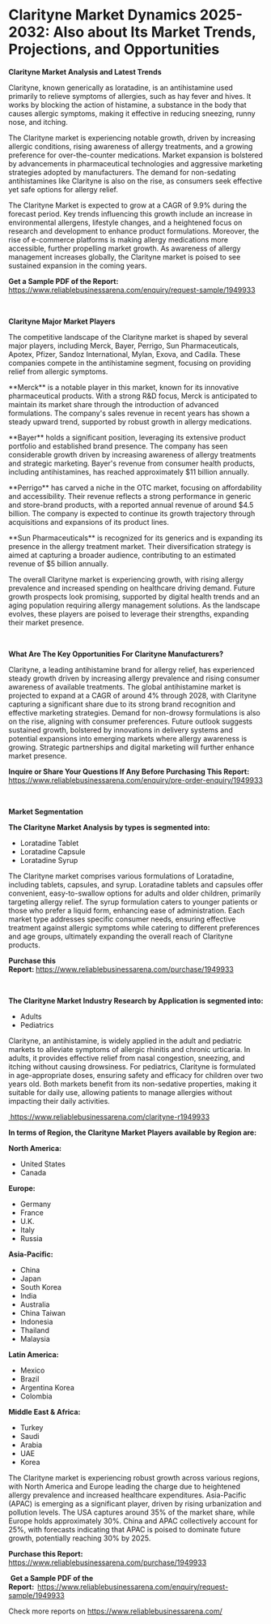 <p><h1>Clarityne Market Dynamics 2025-2032: Also about Its Market Trends, Projections, and Opportunities</h1></p><p><strong>Clarityne Market Analysis and Latest Trends</strong></p>
<p><p>Clarityne, known generically as loratadine, is an antihistamine used primarily to relieve symptoms of allergies, such as hay fever and hives. It works by blocking the action of histamine, a substance in the body that causes allergic symptoms, making it effective in reducing sneezing, runny nose, and itching.</p><p>The Clarityne market is experiencing notable growth, driven by increasing allergic conditions, rising awareness of allergy treatments, and a growing preference for over-the-counter medications. Market expansion is bolstered by advancements in pharmaceutical technologies and aggressive marketing strategies adopted by manufacturers. The demand for non-sedating antihistamines like Clarityne is also on the rise, as consumers seek effective yet safe options for allergy relief.</p><p>The Clarityne Market is expected to grow at a CAGR of 9.9% during the forecast period. Key trends influencing this growth include an increase in environmental allergens, lifestyle changes, and a heightened focus on research and development to enhance product formulations. Moreover, the rise of e-commerce platforms is making allergy medications more accessible, further propelling market growth. As awareness of allergy management increases globally, the Clarityne market is poised to see sustained expansion in the coming years.</p></p>
<p><strong>Get a Sample PDF of the Report:&nbsp;</strong> <a href="https://www.reliablebusinessarena.com/enquiry/request-sample/1949933?utm_campaign=3286&utm_medium=2&utm_source=Github&utm_content=ia&utm_term=08032025&utm_id=clarityne">https://www.reliablebusinessarena.com/enquiry/request-sample/1949933</a></p>
<p>&nbsp;</p>
<p><strong>Clarityne Major Market Players</strong></p>
<p><p>The competitive landscape of the Clarityne market is shaped by several major players, including Merck, Bayer, Perrigo, Sun Pharmaceuticals, Apotex, Pfizer, Sandoz International, Mylan, Exova, and Cadila. These companies compete in the antihistamine segment, focusing on providing relief from allergic symptoms.</p><p>**Merck** is a notable player in this market, known for its innovative pharmaceutical products. With a strong R&D focus, Merck is anticipated to maintain its market share through the introduction of advanced formulations. The company's sales revenue in recent years has shown a steady upward trend, supported by robust growth in allergy medications.</p><p>**Bayer** holds a significant position, leveraging its extensive product portfolio and established brand presence. The company has seen considerable growth driven by increasing awareness of allergy treatments and strategic marketing. Bayer's revenue from consumer health products, including antihistamines, has reached approximately $11 billion annually.</p><p>**Perrigo** has carved a niche in the OTC market, focusing on affordability and accessibility. Their revenue reflects a strong performance in generic and store-brand products, with a reported annual revenue of around $4.5 billion. The company is expected to continue its growth trajectory through acquisitions and expansions of its product lines.</p><p>**Sun Pharmaceuticals** is recognized for its generics and is expanding its presence in the allergy treatment market. Their diversification strategy is aimed at capturing a broader audience, contributing to an estimated revenue of $5 billion annually.</p><p>The overall Clarityne market is experiencing growth, with rising allergy prevalence and increased spending on healthcare driving demand. Future growth prospects look promising, supported by digital health trends and an aging population requiring allergy management solutions. As the landscape evolves, these players are poised to leverage their strengths, expanding their market presence.</p></p>
<p>&nbsp;</p>
<p><strong>What Are The Key Opportunities For Clarityne Manufacturers?</strong></p>
<p><p>Clarityne, a leading antihistamine brand for allergy relief, has experienced steady growth driven by increasing allergy prevalence and rising consumer awareness of available treatments. The global antihistamine market is projected to expand at a CAGR of around 4% through 2028, with Clarityne capturing a significant share due to its strong brand recognition and effective marketing strategies. Demand for non-drowsy formulations is also on the rise, aligning with consumer preferences. Future outlook suggests sustained growth, bolstered by innovations in delivery systems and potential expansions into emerging markets where allergy awareness is growing. Strategic partnerships and digital marketing will further enhance market presence.</p></p>
<p><strong>Inquire or Share Your Questions If Any Before Purchasing This Report:</strong> <a href="https://www.reliablebusinessarena.com/enquiry/pre-order-enquiry/1949933?utm_campaign=3286&utm_medium=2&utm_source=Github&utm_content=ia&utm_term=08032025&utm_id=clarityne">https://www.reliablebusinessarena.com/enquiry/pre-order-enquiry/1949933</a></p>
<p>&nbsp;</p>
<p><strong>Market Segmentation</strong></p>
<p><strong>The Clarityne Market Analysis by types is segmented into:</strong></p>
<p><ul><li>Loratadine Tablet</li><li>Loratadine Capsule</li><li>Loratadine Syrup</li></ul></p>
<p><p>The Clarityne market comprises various formulations of Loratadine, including tablets, capsules, and syrup. Loratadine tablets and capsules offer convenient, easy-to-swallow options for adults and older children, primarily targeting allergy relief. The syrup formulation caters to younger patients or those who prefer a liquid form, enhancing ease of administration. Each market type addresses specific consumer needs, ensuring effective treatment against allergic symptoms while catering to different preferences and age groups, ultimately expanding the overall reach of Clarityne products.</p></p>
<p><strong>Purchase this Report:&nbsp;</strong><a href="https://www.reliablebusinessarena.com/purchase/1949933?utm_campaign=3286&utm_medium=2&utm_source=Github&utm_content=ia&utm_term=08032025&utm_id=clarityne">https://www.reliablebusinessarena.com/purchase/1949933</a></p>
<p>&nbsp;</p>
<p><strong>The Clarityne Market Industry Research by Application is segmented into:</strong></p>
<p><ul><li>Adults</li><li>Pediatrics</li></ul></p>
<p><p>Clarityne, an antihistamine, is widely applied in the adult and pediatric markets to alleviate symptoms of allergic rhinitis and chronic urticaria. In adults, it provides effective relief from nasal congestion, sneezing, and itching without causing drowsiness. For pediatrics, Clarityne is formulated in age-appropriate doses, ensuring safety and efficacy for children over two years old. Both markets benefit from its non-sedative properties, making it suitable for daily use, allowing patients to manage allergies without impacting their daily activities.</p></p>
<p><a href="https://www.reliablebusinessarena.com/clarityne-r1949933?utm_campaign=3286&utm_medium=2&utm_source=Github&utm_content=ia&utm_term=08032025&utm_id=clarityne">&nbsp;https://www.reliablebusinessarena.com/clarityne-r1949933</a></p>
<p><strong>In terms of Region, the Clarityne Market Players available by Region are:</strong></p>
<p>
    <p> <strong> North America: </strong>
        <ul>
            <li>United States</li>
            <li>Canada</li>
        </ul>
        </p> 
    <p> <strong> Europe: </strong>
        <ul>
            <li>Germany</li>
            <li>France</li>
            <li>U.K.</li>
            <li>Italy</li>
            <li>Russia</li>
        </ul>
        </p> 
    <p> <strong> Asia-Pacific: </strong>
        <ul>
            <li>China</li>
            <li>Japan</li>
            <li>South Korea</li>
            <li>India</li>
            <li>Australia</li>
            <li>China Taiwan</li>
            <li>Indonesia</li>
            <li>Thailand</li>
            <li>Malaysia</li>
        </ul>
        </p> 
    <p> <strong> Latin America: </strong>
        <ul>
            <li>Mexico</li>
            <li>Brazil</li>
            <li>Argentina Korea</li>
            <li>Colombia</li>
        </ul>
        </p> 
    <p> <strong> Middle East & Africa: </strong>
        <ul>
            <li>Turkey</li>
            <li>Saudi</li>
            <li>Arabia</li>
            <li>UAE</li>
            <li>Korea</li>
        </ul>
    </p>
    </p>
<p><p>The Clarityne market is experiencing robust growth across various regions, with North America and Europe leading the charge due to heightened allergy prevalence and increased healthcare expenditures. Asia-Pacific (APAC) is emerging as a significant player, driven by rising urbanization and pollution levels. The USA captures around 35% of the market share, while Europe holds approximately 30%. China and APAC collectively account for 25%, with forecasts indicating that APAC is poised to dominate future growth, potentially reaching 30% by 2025.</p></p>
<p><strong>Purchase this Report: </strong><a href="https://www.reliablebusinessarena.com/purchase/1949933?utm_campaign=3286&utm_medium=2&utm_source=Github&utm_content=ia&utm_term=08032025&utm_id=clarityne">https://www.reliablebusinessarena.com/purchase/1949933</a></p>
<p>&nbsp;<strong>Get a Sample PDF of the Report:&nbsp;&nbsp;</strong><a href="https://www.reliablebusinessarena.com/enquiry/request-sample/1949933?utm_campaign=3286&utm_medium=2&utm_source=Github&utm_content=ia&utm_term=08032025&utm_id=clarityne">https://www.reliablebusinessarena.com/enquiry/request-sample/1949933</a></p>
<p><strong></strong></p>
<p>Check more reports on <a href="https://www.reliablebusinessarena.com/?utm_campaign=3286&utm_medium=2&utm_source=Github&utm_content=ia&utm_term=08032025&utm_id=clarityne">https://www.reliablebusinessarena.com/</a></p>